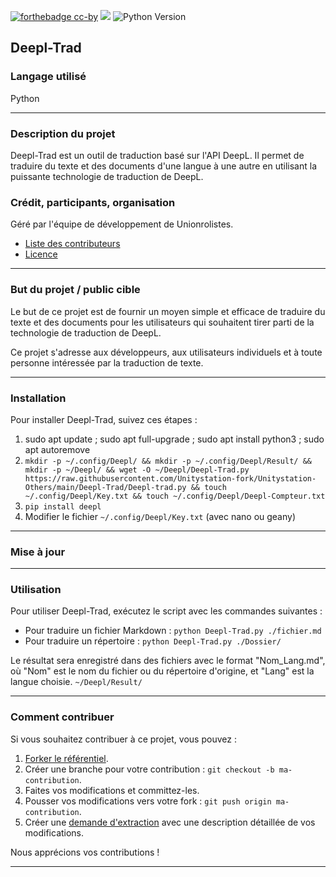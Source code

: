[![forthebadge cc-by](https://licensebuttons.net/l/by-nc-sa/4.0/88x31.png)](https://creativecommons.org/licenses/by/4.0)
[![](https://img.shields.io/badge/Discord-7289DA?style=for-the-badge&logo=discord&logoColor=white)](https://discord.gg/tyJX8dx)
![Python Version](https://img.shields.io/badge/Python-3.8-blue)
## Deepl-Trad

### Langage utilisé

Python

-------------

### Description du projet

Deepl-Trad est un outil de traduction basé sur l'API DeepL. Il permet de traduire du texte et des documents d'une langue à une autre en utilisant la puissante technologie de traduction de DeepL.

### Crédit, participants, organisation

Géré par l'équipe de développement de Unionrolistes.

- [Liste des contributeurs](Credit.md)
- [Licence](Licence.md)

-------------

### But du projet / public cible

Le but de ce projet est de fournir un moyen simple et efficace de traduire du texte et des documents pour les utilisateurs qui souhaitent tirer parti de la technologie de traduction de DeepL.

Ce projet s'adresse aux développeurs, aux utilisateurs individuels et à toute personne intéressée par la traduction de texte.

-------------

### Installation

Pour installer Deepl-Trad, suivez ces étapes :

1. sudo apt update ; sudo apt full-upgrade ; sudo apt install python3 ; sudo apt autoremove
1. `mkdir -p ~/.config/Deepl/ && mkdir -p ~/.config/Deepl/Result/ && mkdir -p ~/Deepl/ && wget -O ~/Deepl/Deepl-Trad.py https://raw.githubusercontent.com/Unitystation-fork/Unitystation-Others/main/Deepl-Trad/Deepl-trad.py && touch ~/.config/Deepl/Key.txt && touch ~/.config/Deepl/Deepl-Compteur.txt`
3. `pip install deepl`
4. Modifier le fichier `~/.config/Deepl/Key.txt` (avec nano ou geany)

-------------

### Mise à jour


-------------

### Utilisation

Pour utiliser Deepl-Trad, exécutez le script avec les commandes suivantes :

- Pour traduire un fichier Markdown : `python Deepl-Trad.py ./fichier.md`
- Pour traduire un répertoire : `python Deepl-Trad.py ./Dossier/`

Le résultat sera enregistré dans des fichiers avec le format "Nom_Lang.md", où "Nom" est le nom du fichier ou du répertoire d'origine, et "Lang" est la langue choisie.
`~/Deepl/Result/`

---

### Comment contribuer

Si vous souhaitez contribuer à ce projet, vous pouvez :

1. [Forker le référentiel](https://github.com/votre-utilisateur/Deepl-Trad/fork).
2. Créer une branche pour votre contribution : `git checkout -b ma-contribution`.
3. Faites vos modifications et committez-les.
4. Pousser vos modifications vers votre fork : `git push origin ma-contribution`.
5. Créer une [demande d'extraction](https://github.com/votre-utilisateur/Deepl-Trad/compare) avec une description détaillée de vos modifications.

Nous apprécions vos contributions !

-------------
